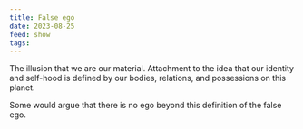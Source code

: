 ```yaml
---
title: False ego
date: 2023-08-25
feed: show
tags:
---
```


The illusion that we are our material. 
Attachment to the idea that our identity and self-hood is defined by our bodies, relations, and possessions on this planet. 

Some would argue that there is no ego beyond this definition of the false ego.